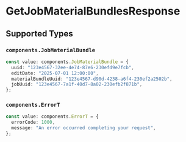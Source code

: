 # GetJobMaterialBundlesResponse


## Supported Types

### `components.JobMaterialBundle`

```typescript
const value: components.JobMaterialBundle = {
  uuid: "123e4567-32ee-4e74-87e6-230efd9e7fcb",
  editDate: "2025-07-01 12:00:00",
  materialBundleUuid: "123e4567-d90d-4238-a6f4-230ef2a2502b",
  jobUuid: "123e4567-7a1f-40d7-8a02-230efb2f871b",
};
```

### `components.ErrorT`

```typescript
const value: components.ErrorT = {
  errorCode: 1000,
  message: "An error occurred completing your request",
};
```

